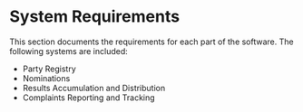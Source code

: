 # System Requirements

This section documents the requirements for each part of the software. The following systems are included:

* Party Registry
* Nominations
* Results Accumulation and Distribution
* Complaints Reporting and Tracking
